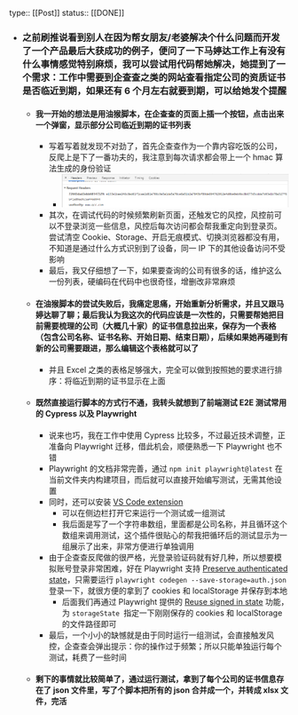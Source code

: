 type:: [[Post]]
status:: [[DONE]]
- ### 之前刷推说看到别人在因为帮女朋友/老婆解决个什么问题而开发了一个产品最后大获成功的例子，便问了一下马婷达工作上有没有什么事情感觉特别麻烦，我可以尝试用代码帮她解决，她提到了一个需求：工作中需要到企查查之类的网站查看指定公司的资质证书是否临近到期，如果还有 6 个月左右就要到期，可以给她发个提醒
	- #### 我一开始的想法是用油猴脚本，在企查查的页面上插一个按钮，点击出来一个弹窗，显示部分公司临近到期的证书列表
		- 写着写着就发现不对劲了，首先企查查作为一个靠内容吃饭的公司，反爬上是下了一番功夫的，我注意到每次请求都会带上一个 hmac 算法生成的身份验证
			- ![image.png](../assets/image_1653358328196_0.png)
		- 其次，在调试代码的时候频繁刷新页面，还触发它的风控，风控前可以不登录浏览一些信息，风控后每次访问都会帮我重定向到登录页。尝试清空 Cookie、Storage、开启无痕模式、切换浏览器都没有用，不知道是通过什么方式识别到了设备，同一 IP 下的其他设备访问不受影响
		- 最后，我又仔细想了一下，如果要查询的公司有很多的话，维护这么一份列表，硬编码在代码中也很奇怪，增删改非常麻烦
	- #### 在油猴脚本的尝试失败后，我痛定思痛，开始重新分析需求，并且又跟马婷达聊了聊；最后我认为我这次的代码应该是一次性的，只需要帮她把目前需要梳理的公司（大概几十家）的证书信息拉出来，保存为一个表格（包含公司名称、证书名称、开始日期、结束日期），后续如果她再碰到有新的公司需要跟进，那么编辑这个表格就可以了
		- 并且 Excel 之类的表格足够强大，完全可以做到按照她的要求进行排序：将临近到期的证书显示在上面
	- #### 既然直接运行脚本的方式行不通，我转头就想到了前端测试 E2E 测试常用的 Cypress 以及 Playwright
		- 说来也巧，我在工作中使用 Cypress 比较多，不过最近技术调整，正准备向 Playwright 迁移，借此机会，顺便熟悉一下 Playwright 也不错
		- Playwright 的文档非常完善，通过 `npm init playwright@latest` 在当前文件夹内构建项目，而后就可以直接开始编写测试，无需其他设置
		- 同时，还可以安装 [VS Code extension](https://marketplace.visualstudio.com/items?itemName=ms-playwright.playwright)
			- 可以在侧边栏打开它来运行一个测试或一组测试
			- 我后面是写了一个字符串数组，里面都是公司名称，并且循环这个数组来调用测试，这个插件很贴心的帮我把循环后的测试显示为一组展示了出来，非常方便进行单独调用
		- 由于企查查反爬做的很严格，光登录验证码就有好几种，所以想要模拟账号登录非常困难，好在 Playwright 支持 [Preserve authenticated state](https://playwright.dev/docs/codegen#preserve-authenticated-state)，只需要运行 `playwright codegen --save-storage=auth.json` 登录一下，就很方便的拿到了  cookies 和 localStorage 并保存到本地
			- 后面我们再通过 Playwright 提供的 [Reuse signed in state](https://playwright.dev/docs/test-auth#reuse-signed-in-state) 功能，为 `storageState `指定一下刚刚保存的 cookies 和 localStorage 的文件路径即可
		- 最后，一个小小的缺憾就是由于同时运行一组测试，会直接触发风控，企查查会弹出提示：你的操作过于频繁；所以只能单独运行每个测试，耗费了一些时间
	- #### 剩下的事情就比较简单了，通过运行测试，拿到了每个公司的证书信息存在了 json 文件里，写了个脚本把所有的 json 合并成一个，并转成 xlsx 文件，完活